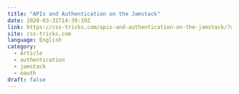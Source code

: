 ```yaml
---
title: "APIs and Authentication on the Jamstack"
date: 2020-03-31T14:39:19Z
link: https://css-tricks.com/apis-and-authentication-on-the-jamstack/?utm_medium=RSS&utm_source=news.12bit.vn
site: css-tricks.com
language: English
category:
  - Article
  - authentication
  - jamstack
  - oauth
draft: false
---
```

